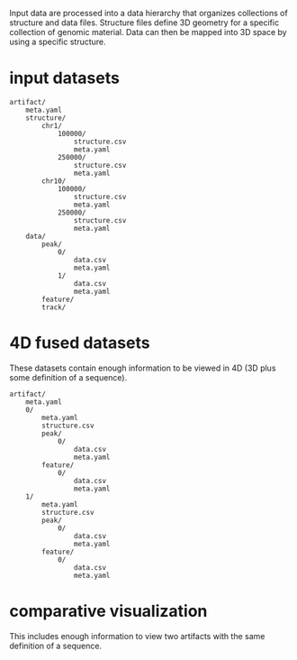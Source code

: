 

Input data are processed into a data hierarchy that organizes collections of structure
and data files. Structure files define 3D geometry for a specific collection of genomic
material. Data can then be mapped into 3D space by using a specific structure.

# input datasets

```
artifact/
    meta.yaml
    structure/
        chr1/
            100000/
                structure.csv
                meta.yaml
            250000/
                structure.csv
                meta.yaml
        chr10/
            100000/
                structure.csv
                meta.yaml
            250000/
                structure.csv
                meta.yaml
    data/
        peak/
            0/
                data.csv 
                meta.yaml
            1/
                data.csv 
                meta.yaml
        feature/
        track/
```

# 4D fused datasets

These datasets contain enough information to be viewed in 4D (3D plus some definition of
a sequence). 

```
artifact/
    meta.yaml
    0/
        meta.yaml
        structure.csv
        peak/
            0/
                data.csv
                meta.yaml
        feature/
            0/
                data.csv
                meta.yaml
    1/
        meta.yaml
        structure.csv
        peak/
            0/
                data.csv
                meta.yaml
        feature/
            0/
                data.csv
                meta.yaml
```

# comparative visualization

This includes enough information to view two artifacts with the same definition of a
sequence.
